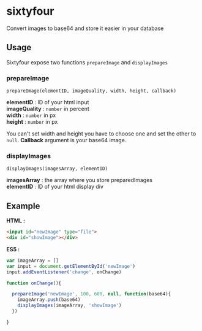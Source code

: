 # sixtyfour
Convert images to base64 and store it easier in your database

## Usage

Sixtyfour expose two functions `prepareImage` and `displayImages`

### prepareImage
```
prepareImage(elementID, imageQuality, width, height, callback)
```
**elementID** : ID of your html input  
**imageQuality** : `number` in percent  
**width** : `number` in px  
**height** : `number` in px   

You can't set width and height you have to choose one and set the other to `null`.
**Callback** argument is your base64 image.

### displayImages
```
displayImages(imagesArray, elementID)
```
**imagesArray** : the array where you store preparedImages  
**elementID** : ID of your html display div  

## Example

**HTML :**
```html
<input id="newImage" type="file">
<div id="showImage"></div>
```

**ES5 :**
```javascript
var imageArray = []
var input = document.getElementById('newImage')
input.addEventListener('change', onChange)

function onChange(){

  prepareImage('newImage', 100, 600, null, function(base64){
    imageArray.push(base64)
    displayImages(imageArray, 'showImage')
  })

}
```
